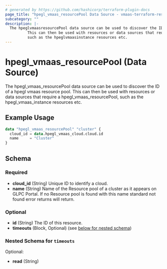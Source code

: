 ```yaml
---
# generated by https://github.com/hashicorp/terraform-plugin-docs
page_title: "hpegl_vmaas_resourcePool Data Source - vmaas-terraform-resources"
subcategory: ""
description: |-
  The hpeglvmaasresourcePool data source can be used to discover the ID of a hpegl vmaas resource pool.
          This can then be used with resources or data sources that require a hpeglvmaasresourcePool,
          such as the hpeglvmaasinstance resources etc.
---
```


# hpegl_vmaas_resourcePool (Data Source)

The hpegl_vmaas_resourcePool data source can be used to discover the ID of a hpegl vmaas resource pool.
		This can then be used with resources or data sources that require a hpegl_vmaas_resourcePool,
		such as the hpegl_vmaas_instance resources etc.

## Example Usage

```terraform
data "hpegl_vmaas_resourcePool" "cluster" {
  cloud_id = data.hpegl_vmaas_cloud.cloud.id
  name     = "Cluster"
}
```

<!-- schema generated by tfplugindocs -->
## Schema

### Required

- **cloud_id** (String) Unique ID to identify a cloud.
- **name** (String) Name of the Resource pool of a cluster as it appears on GLPC Portal. If no Resource pool is found with this name standard not found error returns will return.

### Optional

- **id** (String) The ID of this resource.
- **timeouts** (Block, Optional) (see [below for nested schema](#nestedblock--timeouts))

<a id="nestedblock--timeouts"></a>
### Nested Schema for `timeouts`

Optional:

- **read** (String)


